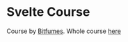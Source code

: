 # Svelte Course

Course by [Bitfumes](https://bitfumes.com/). Whole course [here](https://youtu.be/AilOdkZGeOk)
